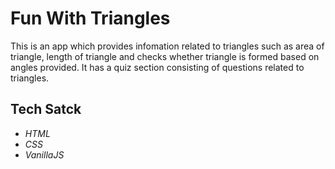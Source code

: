 # Fun With Triangles

This is an app which provides infomation related to triangles such as area of triangle, length of triangle and checks whether triangle is formed based on angles provided. It has a quiz section consisting of questions related to triangles.

## Tech Satck

- _HTML_
- _CSS_
- _VanillaJS_
